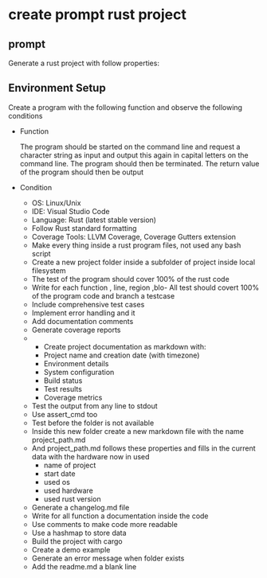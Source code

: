 # create prompt rust project

## prompt

Generate a rust project with follow properties:

## Environment Setup

Create a program with the following function and observe the following conditions

- Function
  
  The program should be started on the command line and request a character string as input and output this again in capital letters on the command line. The program should then be terminated. The return value of the program should then be output

- Condition

  - OS: Linux/Unix
  - IDE: Visual Studio Code
  - Language: Rust (latest stable version)
  - Follow Rust standard formatting
  - Coverage Tools: LLVM Coverage, Coverage Gutters extension
  - Make every thing inside a rust program files, not used any bash script
  - Create a new project folder inside a subfolder of project inside local filesystem
  - The test of the program should cover 100% of the rust code
  - Write for each function , line, region ,blo- All test should covert 100% of the program code and branch a testcase
  - Include comprehensive test cases
  - Implement error handling and it
  - Add documentation comments
  - Generate coverage reports
  - - Create project documentation as markdown with:
    - Project name and creation date (with timezone)
    - Environment details
    - System configuration
    - Build status
    - Test results
    - Coverage metrics
  - Test the output from any line to stdout
  - Use assert_cmd too
  - Test before the folder is not available
  - Inside this new folder create a new markdown file with the name project_path.md
  - And project_path.md follows these properties and fills in the current data with the hardware now in used
    - name of project
    - start date
    - used os
    - used hardware
    - used rust version
  - Generate a changelog.md file
  - Write for all function a documentation inside the code
  - Use comments to make code more readable
  - Use a hashmap to store data
  - Build the project with cargo
  - Create a demo example
  - Generate an error message when folder exists
  - Add the readme.md a blank line
